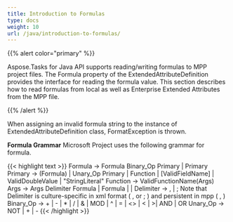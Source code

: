 ```yaml
---
title: Introduction to Formulas
type: docs
weight: 10
url: /java/introduction-to-formulas/
---
```


{{% alert color="primary" %}} 

Aspose.Tasks for Java API supports reading/writing formulas to MPP project files. The Formula property of the ExtendedAttributeDefinition provides the interface for reading the formula value. This section describes how to read formulas from local as well as Enterprise Extended Attributes from the MPP file.

{{% /alert %}} 

When assigning an invalid formula string to the instance of ExtendedAttributeDefinition class, FormatException is thrown.

**Formula Grammar**
Microsoft Project uses the following grammar for formula.

{{< highlight text >}}
Formula -> Formula Binary_Op Primary | Primary
Primary -> (Formula) | Unary_Op Primary | Function | [ValidFieldName] | ValidDoubleValue | "StringLiteral"
Function -> ValidFunctionName(Args)
Args -> Args Delimiter Formula | Formula | |
Delimiter -> , | ; Note that Delimiter is culture-specific in xml format ( , or ; ) and persistent in mpp ( , )
Binary_Op -> + | - | * | / | & | MOD | ^ | = | <> | < | >| AND | OR
Unary_Op -> NOT | + | -
{{< /highlight >}}

